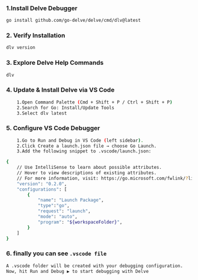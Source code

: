### 1.Install Delve Debugger

```sh
go install github.com/go-delve/delve/cmd/dlv@latest
```

### 2. Verify Installation

```sh
dlv version

```

### 3. Explore Delve Help Commands

```sh
dlv
```

### 4. Update & Install Delve via VS Code

```sh
    1.Open Command Palette (Cmd + Shift + P / Ctrl + Shift + P)
    2.Search for Go: Install/Update Tools
    3.Select dlv latest
```

### 5. Configure VS Code Debugger

```sh
    1.Go to Run and Debug in VS Code (left sidebar).
    2.Click Create a launch.json file → choose Go Launch.
    3.Add the following snippet to .vscode/launch.json:
```

```sh
{
    // Use IntelliSense to learn about possible attributes.
    // Hover to view descriptions of existing attributes.
    // For more information, visit: https://go.microsoft.com/fwlink/?linkid=830387
    "version": "0.2.0",
    "configurations": [
        {
            "name": "Launch Package",
            "type":"go",
            "request": "launch",
            "mode": "auto",
            "program": "${workspaceFolder}",
        }
    ]
}
```

### 6. finally you can see `.vscode file`

```sh
A .vscode folder will be created with your debugging configuration.
Now, hit Run and Debug ▶️ to start debugging with Delve
```
